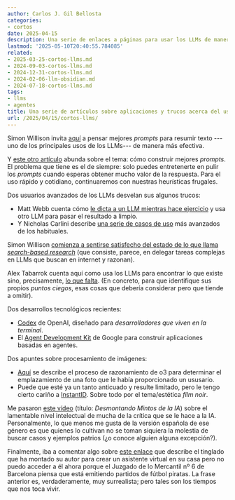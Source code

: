 ```yaml
---
author: Carlos J. Gil Bellosta
categories:
- cortos
date: 2025-04-15
description: Una serie de enlaces a páginas para usar los LLMs de manera más eficiente.
lastmod: '2025-05-10T20:40:55.784085'
related:
- 2025-03-25-cortos-llms.md
- 2024-09-03-cortos-llms.md
- 2024-12-31-cortos-llms.md
- 2024-02-06-llm-obsidian.md
- 2024-07-18-cortos-llms.md
tags:
- llms
- agentes
title: Una serie de artículos sobre aplicaciones y trucos acerca del uso de LLMs
url: /2025/04/15/cortos-llms/
---
```


Simon Willison invita [aquí](https://simonwillison.net/2025/May/5/prompting/) a pensar mejores _prompts_ para resumir texto ---uno de los principales usos de los LLMs--- de manera más efectiva.

Y [este otro artículo](https://artificialcorner.com/p/my-best-ai-article-of-2023-how-to) abunda sobre el tema: cómo construir mejores _prompts_. El problema que tiene es el de siempre: solo puedes entretenerte en pulir los _prompts_ cuando esperas obtener mucho valor de la respuesta. Para el uso rápido y cotidiano, continuaremos con nuestras heurísticas frugales.

Dos usuarios avanzados de los LLMs desvelan sus algunos trucos:
- Matt Webb cuenta cómo [le dicta a un LLM mientras hace ejercicio](https://interconnected.org/home/2025/03/20/diane) y usa otro LLM para pasar el resultado a limpio.
- Y Nicholas Carlini describe [una serie de casos de uso](https://nicholas.carlini.com/writing/2024/how-i-use-ai.html) más avanzados de los habituales.

Simon Willison [comienza a sentirse satisfecho del estado de lo que llama _search-based research_](https://simonwillison.net/2025/Apr/21/ai-assisted-search/) (que consiste, parece, en delegar tareas complejas en LLMs que buscan en internet y razonan).

Alex Tabarrok cuenta aquí como usa los LLMs para encontrar lo que existe sino, precisamente, [lo que falta](https://marginalrevolution.com/marginalrevolution/2025/04/my-blind-spots.html). (En concreto, para que identifique sus propios _puntos ciegos_, esas cosas que debería considerar pero que tiende a omitir).

Dos desarrollos tecnológicos recientes:
- [Codex](https://github.com/openai/codex) de OpenAI, diseñado para _desarrolladores que viven en la terminal_.
- El [Agent Development Kit](https://developers.googleblog.com/en/agent-development-kit-easy-to-build-multi-agent-applications/) de Google para construir aplicaciones basadas en agentes.

Dos apuntes sobre procesamiento de imágenes:
- [Aquí](https://simonwillison.net/2025/Apr/26/o3-photo-locations/) se describe el proceso de razonamiento de o3 para determinar el emplazamiento de una foto que le había proporcionado un ususario.
- Puede que esté ya un tanto anticuado y resulte limitado, pero le tengo cierto cariño a [InstantID](https://huggingface.co/spaces/InstantX/InstantID). Sobre todo por el tema/estética _film noir_.

Me pasaron [este vídeo](https://www.youtube.com/watch?v=vCZQMkwKKsE) (título: _Desmontando Mintos de la IA_) sobre el lamentable nivel intelectual de mucha de la crítica que se le hace a la IA. Personalmente, lo que menos me gusta de la versión española de ese género es que quienes lo cultivan no se toman siquiera la molestia de buscar casos y ejemplos patrios (¿o conoce alguien alguna excepción?).

Finalmente, iba a comentar algo sobre [este enlace](https://www.geoffreylitt.com/2025/04/12/how-i-made-a-useful-ai-assistant-with-one-sqlite-table-and-a-handful-of-cron-jobs) que describe el tinglado que ha montado su autor para crear un asistente virtual en su casa pero no puedo acceder a él ahora porque el Juzgado de lo Mercantil nº 6 de Barcelona piensa que está emitiendo partidos de fútbol piratas. La frase anterior es, verdaderamente, muy surrealista; pero tales son los tiempos que nos toca vivir.